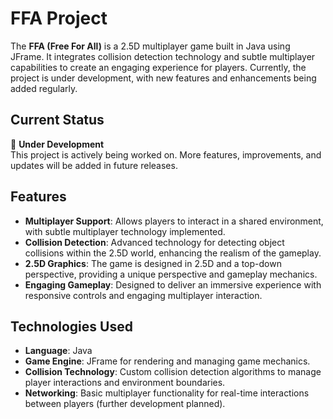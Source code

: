 # FFA Project

The **FFA (Free For All)** is a 2.5D multiplayer game built in Java using JFrame. It integrates collision detection technology and subtle multiplayer capabilities to create an engaging experience for players. Currently, the project is under development, with new features and enhancements being added regularly.

## Current Status

🚧 **Under Development**  
This project is actively being worked on. More features, improvements, and updates will be added in future releases.

## Features

- **Multiplayer Support**: Allows players to interact in a shared environment, with subtle multiplayer technology implemented.
- **Collision Detection**: Advanced technology for detecting object collisions within the 2.5D world, enhancing the realism of the gameplay.
- **2.5D Graphics**: The game is designed in 2.5D and a top-down perspective, providing a unique perspective and gameplay mechanics.
- **Engaging Gameplay**: Designed to deliver an immersive experience with responsive controls and engaging multiplayer interaction.

## Technologies Used

- **Language**: Java
- **Game Engine**: JFrame for rendering and managing game mechanics.
- **Collision Technology**: Custom collision detection algorithms to manage player interactions and environment boundaries.
- **Networking**: Basic multiplayer functionality for real-time interactions between players (further development planned).
